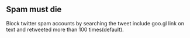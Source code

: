 Spam must die
-------------
Block twitter spam accounts by searching the tweet include goo.gl link on text and retweeted more than 100 times(default).  
